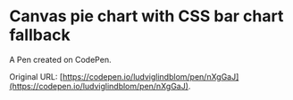 # Canvas pie chart with CSS bar chart fallback

A Pen created on CodePen.

Original URL: [https://codepen.io/ludviglindblom/pen/nXgGaJ](https://codepen.io/ludviglindblom/pen/nXgGaJ).

